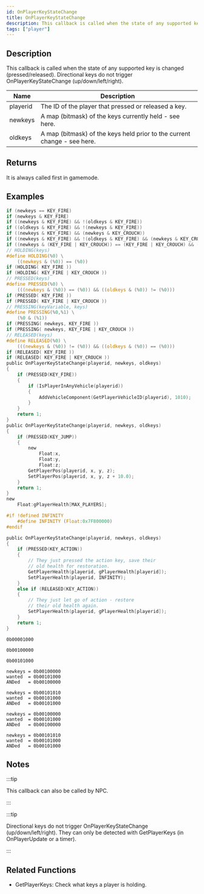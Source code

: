 ```yaml
---
id: OnPlayerKeyStateChange
title: OnPlayerKeyStateChange
description: This callback is called when the state of any supported key is changed (pressed/released).
tags: ["player"]
---
```


## Description

This callback is called when the state of any supported key is changed (pressed/released). Directional keys do not trigger OnPlayerKeyStateChange (up/down/left/right).

| Name     | Description                                                              |
| -------- | ------------------------------------------------------------------------ |
| playerid | The ID of the player that pressed or released a key.                     |
| newkeys  | A map (bitmask) of the keys currently held - see here.                   |
| oldkeys  | A map (bitmask) of the keys held prior to the current change - see here. |

## Returns

It is always called first in gamemode.

## Examples

```c
if (newkeys == KEY_FIRE)
if (newkeys & KEY_FIRE)
if ((newkeys & KEY_FIRE) && !(oldkeys & KEY_FIRE))
if ((oldkeys & KEY_FIRE) && !(newkeys & KEY_FIRE))
if ((newkeys & KEY_FIRE) && (newkeys & KEY_CROUCH))
if ((newkeys & KEY_FIRE) && !(oldkeys & KEY_FIRE) && (newkeys & KEY_CROUCH) && !(oldkeys & KEY_CROUCH))
if ((newkeys & (KEY_FIRE | KEY_CROUCH)) == (KEY_FIRE | KEY_CROUCH) && (oldkeys & (KEY_FIRE | KEY_CROUCH)) != (KEY_FIRE | KEY_CROUCH))
// HOLDING(keys)
#define HOLDING(%0) \
	((newkeys & (%0)) == (%0))
if (HOLDING( KEY_FIRE ))
if (HOLDING( KEY_FIRE | KEY_CROUCH ))
// PRESSED(keys)
#define PRESSED(%0) \
	(((newkeys & (%0)) == (%0)) && ((oldkeys & (%0)) != (%0)))
if (PRESSED( KEY_FIRE ))
if (PRESSED( KEY_FIRE | KEY_CROUCH ))
// PRESSING(keyVariable, keys)
#define PRESSING(%0,%1) \
	(%0 & (%1))
if (PRESSING( newkeys, KEY_FIRE ))
if (PRESSING( newkeys, KEY_FIRE | KEY_CROUCH ))
// RELEASED(keys)
#define RELEASED(%0) \
	(((newkeys & (%0)) != (%0)) && ((oldkeys & (%0)) == (%0)))
if (RELEASED( KEY_FIRE ))
if (RELEASED( KEY_FIRE | KEY_CROUCH ))
public OnPlayerKeyStateChange(playerid, newkeys, oldkeys)
{
	if (PRESSED(KEY_FIRE))
	{
		if (IsPlayerInAnyVehicle(playerid))
		{
			AddVehicleComponent(GetPlayerVehicleID(playerid), 1010);
		}
	}
	return 1;
}
public OnPlayerKeyStateChange(playerid, newkeys, oldkeys)
{
	if (PRESSED(KEY_JUMP))
	{
		new
			Float:x,
			Float:y,
			Float:z;
		GetPlayerPos(playerid, x, y, z);
		SetPlayerPos(playerid, x, y, z + 10.0);
	}
	return 1;
}
new
	Float:gPlayerHealth[MAX_PLAYERS];

#if !defined INFINITY
	#define INFINITY (Float:0x7F800000)
#endif

public OnPlayerKeyStateChange(playerid, newkeys, oldkeys)
{
	if (PRESSED(KEY_ACTION))
	{
		// They just pressed the action key, save their
		// old health for restoration.
		GetPlayerHealth(playerid, gPlayerHealth[playerid]);
		SetPlayerHealth(playerid, INFINITY);
	}
	else if (RELEASED(KEY_ACTION))
	{
		// They just let go of action - restore
		// their old health again.
		SetPlayerHealth(playerid, gPlayerHealth[playerid]);
	}
	return 1;
}
```

```
0b00001000

0b00100000

0b00101000

newkeys = 0b00100000
wanted  = 0b00101000
ANDed   = 0b00100000

newkeys = 0b00101010
wanted  = 0b00101000
ANDed   = 0b00101000

newkeys = 0b00100000
wanted  = 0b00101000
ANDed   = 0b00100000

newkeys = 0b00101010
wanted  = 0b00101000
ANDed   = 0b00101000
```

## Notes

:::tip

This callback can also be called by NPC.

:::

:::tip

Directional keys do not trigger OnPlayerKeyStateChange (up/down/left/right). They can only be detected with GetPlayerKeys (in OnPlayerUpdate or a timer).

:::

## Related Functions

- GetPlayerKeys: Check what keys a player is holding.
